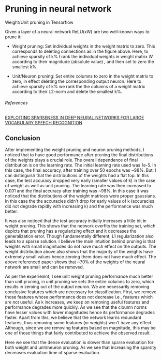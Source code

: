 # Pruning in neural network
Weight/Unit pruning in Tensorflow

Given a layer of a neural network ReLU(xW) are two well-known ways to prune it:

  - Weight pruning: Set individual weights in the weight matrix to zero. This corresponds to deleting connections as in the figure above. Here, to achieve sparsity of k% I rank the individual weights in weight matrix W according to their magnitude (absolute value) , and then set to zero the smallest k%.

  - Unit/Neuron pruning: Set entire columns to zero in the weight matrix to zero, in effect deleting the corresponding output neuron. Here to achieve sparsity of k% we rank the the columns of a weight matrix according to their L2-norm and delete the smallest k%.
  
###### References
[EXPLOITING SPARSENESS IN DEEP NEURAL NETWORKS FOR LARGE VOCABULARY SPEECH RECOGNITION](https://ieeexplore.ieee.org/stamp/stamp.jsp?arnumber=6288897&tag=1)

## Conclusion
After implementing the weight pruning and neuron pruning methods, I noticed that to have good performance after pruning the final distributions of the weights plays a crucial role. The overall dependence of final distribution is on the learning rate. The initial learning rate used was 1e-5. In this case, the final accuracy, after training over 50 epochs was ~98%. But, I can distinguish that the distributions of the weights had a flat top. In this case, the test accuracy dropped very early (smaller values of k) in the case of weight as well as unit pruning. The learning rate was then increased to 0.001 and the final accuracy after training was ~98%. In this case it was noticed that the distributions of the weight matrices were proper gaussians. In this case the the accuracies didn't drop for early values of k (accuracies did not degrade rapidly with increasing k) and the performance was much better.

It was also noticed that the test accuracy initially increases a little bit in weight pruning. This shows that the network overfits the training set, which depicts that pruning has a regularizing effect and it decreases the generalization error. Though fundamentally different, L1 regularization also leads to a sparse solution. I believe the main intuition behind pruning is that weights with small magnitudes do not have much effect on the outputs. The weight distribution above also shows that the majority of the weights have extremely small values hence zeroing them does not
have much effect. The above referenced paper shows that ~70% of the weights of the neural network are small and can be removed.

As per the experiemnt, I see unit weight pruning performance much better than unit pruning, in unit pruning we sets the entire columns to zero, which results in zeroing out of the output neuron. We are necessarily removing conclusive features which are necessary for classification. First, we remove those features whose performance does not decrease i.e., features which are not useful. As k increases, we keep on removing useful features and performance degrades more quickly. As we see that the cloumn norms have lesser values with lower magnitudes hence its performance degrades faster. Apart from this, we believe that the network learns redundant features, thus removing some features (or weights) won't have any effect. Although, since we are removing features based on magnitude, this may be one of those things that fairly contributed to achieve the observed result.

Here we see that the dense evaluation is slower than sparse evaluation for both weight and unit/neuron pruning. As we see that increasing the sparsity decreases evaluation time of sparse evaluation.
